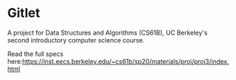 # Gitlet
A project for Data Structures and Algorithms (CS61B), UC Berkeley's second introductory computer science course.

Read the full specs here:https://inst.eecs.berkeley.edu/~cs61b/sp20/materials/proj/proj3/index.html
